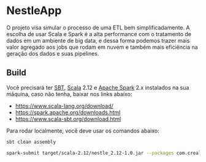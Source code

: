 # NestleApp

O projeto visa simular o processo de uma ETL bem simplificadamente. A escolha de usar Scala e Spark é a alta performance com o tratamento de dados em um ambiente de big data, e dessa forma podemos trazer mais valor agregado aos jobs que rodam em nuvem e também mais eficiência na geração dos dados e suas pipelines.

## Build

Você precisará ter [SBT](https://www.scala-sbt.org/download.html), [Scala](https://www.scala-lang.org/) 2.12 e [Apache Spark](https://spark.apache.org/) 2.x instalados na sua máquina, caso não tenha, baixar nos links abaixo: 
- https://www.scala-lang.org/download/
- https://spark.apache.org/downloads.html
- https://www.scala-sbt.org/download.html

Para rodar localmente, você deve usar os comandos abaixo:

```bash
sbt clean assembly
```

```bash
spark-submit target/scala-2.12/nestle_2.12-1.0.jar --packages com.crealytics:spark-excel_2.12:0.13.7 --class=etl.NestleApp
```